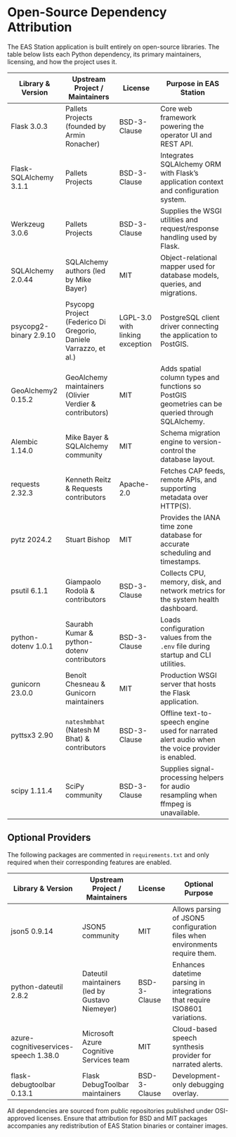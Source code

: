 # Open-Source Dependency Attribution

The EAS Station application is built entirely on open-source libraries. The table below lists each Python dependency, its primary maintainers, licensing, and how the project uses it.

| Library & Version | Upstream Project / Maintainers | License | Purpose in EAS Station |
| --- | --- | --- | --- |
| Flask 3.0.3 | Pallets Projects (founded by Armin Ronacher) | BSD-3-Clause | Core web framework powering the operator UI and REST API. |
| Flask-SQLAlchemy 3.1.1 | Pallets Projects | BSD-3-Clause | Integrates SQLAlchemy ORM with Flask’s application context and configuration system. |
| Werkzeug 3.0.6 | Pallets Projects | BSD-3-Clause | Supplies the WSGI utilities and request/response handling used by Flask. |
| SQLAlchemy 2.0.44 | SQLAlchemy authors (led by Mike Bayer) | MIT | Object-relational mapper used for database models, queries, and migrations. |
| psycopg2-binary 2.9.10 | Psycopg Project (Federico Di Gregorio, Daniele Varrazzo, et al.) | LGPL-3.0 with linking exception | PostgreSQL client driver connecting the application to PostGIS. |
| GeoAlchemy2 0.15.2 | GeoAlchemy maintainers (Olivier Verdier & contributors) | MIT | Adds spatial column types and functions so PostGIS geometries can be queried through SQLAlchemy. |
| Alembic 1.14.0 | Mike Bayer & SQLAlchemy community | MIT | Schema migration engine to version-control the database layout. |
| requests 2.32.3 | Kenneth Reitz & Requests contributors | Apache-2.0 | Fetches CAP feeds, remote APIs, and supporting metadata over HTTP(S). |
| pytz 2024.2 | Stuart Bishop | MIT | Provides the IANA time zone database for accurate scheduling and timestamps. |
| psutil 6.1.1 | Giampaolo Rodolà & contributors | BSD-3-Clause | Collects CPU, memory, disk, and network metrics for the system health dashboard. |
| python-dotenv 1.0.1 | Saurabh Kumar & python-dotenv contributors | BSD-3-Clause | Loads configuration values from the `.env` file during startup and CLI utilities. |
| gunicorn 23.0.0 | Benoît Chesneau & Gunicorn maintainers | MIT | Production WSGI server that hosts the Flask application. |
| pyttsx3 2.90 | `nateshmbhat` (Natesh M Bhat) & contributors | BSD-3-Clause | Offline text-to-speech engine used for narrated alert audio when the voice provider is enabled. |
| scipy 1.11.4 | SciPy community | BSD-3-Clause | Supplies signal-processing helpers for audio resampling when ffmpeg is unavailable. |

## Optional Providers

The following packages are commented in `requirements.txt` and only required when their corresponding features are enabled.

| Library & Version | Upstream Project / Maintainers | License | Optional Purpose |
| --- | --- | --- | --- |
| json5 0.9.14 | JSON5 community | MIT | Allows parsing of JSON5 configuration files when environments require them. |
| python-dateutil 2.8.2 | Dateutil maintainers (led by Gustavo Niemeyer) | BSD-3-Clause | Enhances datetime parsing in integrations that require ISO8601 variations. |
| azure-cognitiveservices-speech 1.38.0 | Microsoft Azure Cognitive Services team | MIT | Cloud-based speech synthesis provider for narrated alerts. |
| flask-debugtoolbar 0.13.1 | Flask DebugToolbar maintainers | BSD-3-Clause | Development-only debugging overlay. |

All dependencies are sourced from public repositories published under OSI-approved licenses. Ensure that attribution for BSD and MIT packages accompanies any redistribution of EAS Station binaries or container images.
